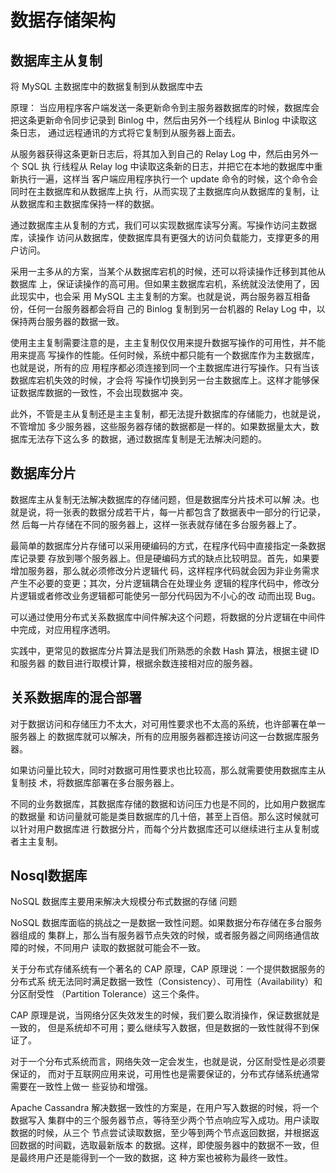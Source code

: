 # 数据存储架构


## 数据库主从复制
将 MySQL 主数据库中的数据复制到从数据库中去

原理：
当应用程序客户端发送一条更新命令到主服务器数据库的时候，数据库会
把这条更新命令同步记录到 Binlog 中，然后由另外一个线程从 Binlog 中读取这条日志，
通过远程通讯的方式将它复制到从服务器上面去。

从服务器获得这条更新日志后，将其加入到自己的 Relay Log 中，然后由另外一个 SQL 执
行线程从 Relay log 中读取这条新的日志，并把它在本地的数据库中重新执行一遍，这样当
客户端应用程序执行一个 update 命令的时候，这个命令会同时在主数据库和从数据库上执
行，从而实现了主数据库向从数据库的复制，让从数据库和主数据库保持一样的数据。

通过数据库主从复制的方式，我们可以实现数据库读写分离。写操作访问主数据库，读操作
访问从数据库，使数据库具有更强大的访问负载能力，支撑更多的用户访问。

采用一主多从的方案，当某个从数据库宕机的时候，还可以将读操作迁移到其他从数据库
上，保证读操作的高可用。但如果主数据库宕机，系统就没法使用了，因此现实中，也会采
用 MySQL 主主复制的方案。也就是说，两台服务器互相备份，任何一台服务器都会将自
己的 Binlog 复制到另一台机器的 Relay Log 中，以保持两台服务器的数据一致。

使用主主复制需要注意的是，主主复制仅仅用来提升数据写操作的可用性，并不能用来提高
写操作的性能。任何时候，系统中都只能有一个数据库作为主数据库，也就是说，所有的应
用程序都必须连接到同一个主数据库进行写操作。只有当该数据库宕机失效的时候，才会将
写操作切换到另一台主数据库上。这样才能够保证数据库数据的一致性，不会出现数据冲
突。

此外，不管是主从复制还是主主复制，都无法提升数据库的存储能力，也就是说，不管增加
多少服务器，这些服务器存储的数据都是一样的。如果数据量太大，数据库无法存下这么多
的数据，通过数据库复制是无法解决问题的。
## 数据库分片
数据库主从复制无法解决数据库的存储问题，但是数据库分片技术可以解
决。也就是说，将一张表的数据分成若干片，每一片都包含了数据表中一部分的行记录，然
后每一片存储在不同的服务器上，这样一张表就存储在多台服务器上了。

最简单的数据库分片存储可以采用硬编码的方式，在程序代码中直接指定一条数据库记录要
存放到哪个服务器上。但是硬编码方式的缺点比较明显。首先，如果要增加服务器，那么就必须修改分片逻辑代
码，这样程序代码就会因为非业务需求产生不必要的变更；其次，分片逻辑耦合在处理业务
逻辑的程序代码中，修改分片逻辑或者修改业务逻辑都可能使另一部分代码因为不小心的改
动而出现 Bug。

可以通过使用分布式关系数据库中间件解决这个问题，将数据的分片逻辑在中间件
中完成，对应用程序透明。

实践中，更常见的数据库分片算法是我们所熟悉的余数 Hash 算法，根据主键 ID 和服务器
的数目进行取模计算，根据余数连接相对应的服务器。
## 关系数据库的混合部署
对于数据访问和存储压力不太大，对可用性要求也不太高的系统，也许部署在单一服务器上
的数据库就可以解决，所有的应用服务器都连接访问这一台数据库服务器。

如果访问量比较大，同时对数据可用性要求也比较高，那么就需要使用数据库主从复制技
术，将数据库部署在多台服务器上。

不同的业务数据库，其数据库存储的数据和访问压力也是不同的，比如用户数据库的数据量
和访问量就可能是类目数据库的几十倍，甚至上百倍。那么这时候就可以针对用户数据库进
行数据分片，而每个分片数据库还可以继续进行主从复制或者主主复制。

## Nosql数据库
NoSQL 数据库主要用来解决大规模分布式数据的存储
问题

NoSQL 数据库面临的挑战之一是数据一致性问题。如果数据分布存储在多台服务器组成的
集群上，那么当有服务器节点失效的时候，或者服务器之间网络通信故障的时候，不同用户
读取的数据就可能会不一致。

关于分布式存储系统有一个著名的 CAP 原理，CAP 原理说：一个提供数据服务的分布式系
统无法同时满足数据一致性（Consistency）、可用性（Availability）和分区耐受性
（Partition Tolerance）这三个条件。

CAP 原理是说，当网络分区失效发生的时候，我们要么取消操作，保证数据就是一致的，
但是系统却不可用；要么继续写入数据，但是数据的一致性就得不到保证了。

对于一个分布式系统而言，网络失效一定会发生，也就是说，分区耐受性是必须要保证的，
而对于互联网应用来说，可用性也是需要保证的，分布式存储系统通常需要在一致性上做一
些妥协和增强。

Apache Cassandra 解决数据一致性的方案是，在用户写入数据的时候，将一个数据写入
集群中的三个服务器节点，等待至少两个节点响应写入成功。用户读取数据的时候，从三个
节点尝试读取数据，至少等到两个节点返回数据，并根据返回数据的时间戳，选取最新版本
的数据。这样，即使服务器中的数据不一致，但是最终用户还是能得到一个一致的数据，这
种方案也被称为最终一致性。
